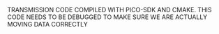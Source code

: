 TRANSMISSION CODE COMPILED WITH PICO-SDK AND CMAKE. THIS CODE NEEDS TO BE DEBUGGED TO MAKE SURE WE ARE ACTUALLY MOVING DATA CORRECTLY
